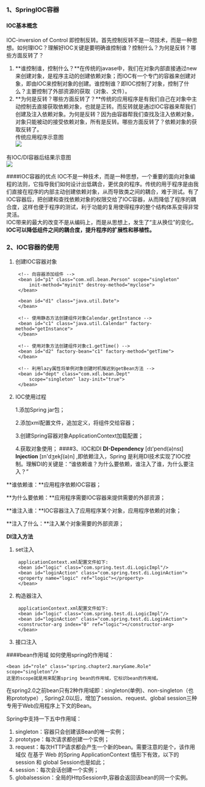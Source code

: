 

### 1、SpringIOC容器

#### IOC基本概念
IOC-inversion of Control 即控制反转。首先控制反转不是一项技术，而是一种思想。如何理IOC？理解好IOC关键是要明确谁控制谁？控制什么？为何是反转？哪些方面反转了？
	
1. **谁控制谁，控制什么？**在传统的javase中，我们在对象内部直接通过new来创建对象，是程序主动的创建依赖对象；而IOC有一个专门的容器来创建对象，即由IOC来控制对象的创建。谁控制谁？即IOC控制了对象，控制了什么？主要控制了外部资源的获取（对象、文件）。
2. **为何是反转？哪些方面反转了？**传统的应用程序是有我们自己在对象中主动控制去直接获取依赖对象，也就是正转。而反转就是通过IOC容器来帮我们创建及注入依赖对象。为何是反转？因为由容器帮我们查找及注入依赖对象，对象只能被动的接受依赖对象，所有是反转。哪些方面反转了？依赖对象的获取反转了。<br>
传统应用程序示意图<br>![](http://i.imgur.com/Vi0LJup.jpg)

有IOC/DI容器后结果示意图<br>![](http://i.imgur.com/pNnyMQC.jpg)

####IOC容器的优点
IOC不是一种技术，而是一种思想，一个重要的面向对象编程的法则，它指导我们如何设计出低耦合，更优良的程序。传统的用于程序是由我们直接在程序的内部主动创建依赖对象，从而导致类之间的耦合，难于测试。有了IOC容器后，把创建和查找依赖对象的权限交给了IOC容器，从而降低了程序的耦合度，这样也便于程序的测试，利于功能的复用使得程序的整个结构体系变得非常灵活。<br>
IOC带来的最大的改变不是从编码上，而是从思想上，发生了“主从换位”的变化。<br>
**IOC可以降低组件之间的耦合度，提升程序的扩展性和移植性。**

### 2、IOC容器的使用

1. 创建IOC容器对象
 			
		<!-- 向容器添加组件 -->
		<bean id="p1" class="com.xdl.bean.Person" scope="singleton" 
			init-method="myinit" destroy-method="myclose">
		</bean>
			
		<bean id="d1" class="java.util.Date">
		</bean>
			
		<!-- 使用静态方法创建组件对象Calendar.getInstance -->
		<bean id="c1" class="java.util.Calendar" factory-method="getInstance">
		</bean>
			
		<!-- 使用对象方法创建组件对象c1.getTime() -->
		<bean id="d2" factory-bean="c1" factory-method="getTime">
		</bean>
			
		<!-- 利用lazy属性将单例对象创建时机推迟到getBean方法 -->
		<bean id="dept" class="com.xdl.bean.Dept" 
			scope="singleton" lazy-init="true">
		</bean>
2. IOC使用过程
	
	1.添加Spring jar包；

	2.添加xml配置文件，追加<bean>定义，将组件交给容器；

	3.创建Spring容器对象ApplicationContext加载配置；

	4.获取对象使用；
####3、IOC和DI
**DI-Dependency** [dɪ'pend(ə)nsɪ] **Injection** [ɪn'dʒekʃ(ə)n] ,即依赖注入，Spring 是利用DI技术实现了IOC控制。理解DI的关键是：“谁依赖谁？为什么要依赖，谁注入了谁，为什么要注入？”


**谁依赖谁：**应用程序依赖IOC容器；

**为什么要依赖：**应用程序需要IOC容器来提供需要的外部资源；

**谁注入谁：**IOC容器注入了应用程序某个对象，应用程序依赖的对象；

**注入了什么：**注入某个对象需要的外部资源；

**DI注入方法**

1. set注入

		applicationContext.xml配置文件如下:
	 	<bean id="logic" class="com.spring.test.di.LogicImpl"/>
		<bean id="loginAction" class="com.spring.test.di.LoginAction">
 	 	<property name="logic" ref="logic"></property>
		</bean>

2. 构造器注入

		applicationContext.xml配置文件如下:
		<bean id="logic" class="com.spring.test.di.LogicImpl"/>
		<bean id="loginAction" class="com.spring.test.di.LoginAction">
		<constructor-arg index="0" ref="logic"></constructor-arg>
		</bean>
3. 接口注入


####bean作用域
如何使用spring的作用域：

	<bean id="role" class="spring.chapter2.maryGame.Role" scope="singleton"/>
	这里的scope就是用来配置spring bean的作用域，它标识bean的作用域。
在spring2.0之前bean只有2种作用域即：singleton(单例)、non-singleton（也称prototype）, Spring2.0以后，增加了session、request、global session三种专用于Web应用程序上下文的Bean。

Spring中支持一下五中作用域：

1. singleton：容器只会创建该Bean的唯一实例；
2. prototype：每次请求都创建一个实例；
3. request：每次HTTP请求都会产生一个新的bean。需要注意的是个，该作用域仅 在基于 Web 的Spring ApplicationContext 情形下有效，以下的 session 和 global Session也是如此；
4. session：每次会话创建一个实例；
5. globalsession：全局的HttpSession中,容器会返回该bean的同一个实例。
 



